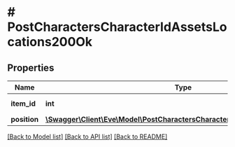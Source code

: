 # # PostCharactersCharacterIdAssetsLocations200Ok

## Properties

Name | Type | Description | Notes
------------ | ------------- | ------------- | -------------
**item_id** | **int** | item_id integer | 
**position** | [**\Swagger\Client\Eve\Model\PostCharactersCharacterIdAssetsLocationsPosition**](PostCharactersCharacterIdAssetsLocationsPosition.md) |  | 

[[Back to Model list]](../../README.md#documentation-for-models) [[Back to API list]](../../README.md#documentation-for-api-endpoints) [[Back to README]](../../README.md)


